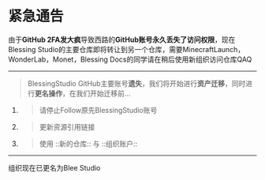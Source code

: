 # 紧急通告

由于**GitHub 2FA发大疯**导致西路的**GitHub账号永久丢失了访问权限**，现在Blessing Studio的主要仓库即将转让到另一个仓库，需要MinecraftLaunch，WonderLab，Monet，Blessing Docs的同学请在稍后使用新组织访问仓库QAQ

---

> BlessingStudio GitHub主要账号**遗失**，我们将开始进行**资产迁移**，同时进行**更名操作**，在我们开始迁移前...

1. > 请停止Follow原先BlessingStudio账号
2. > 更新资源引用链接
3. > 使用 ::新的仓库:: 与 ::组织账户::

---

组织现在已更名为Blee Studio


